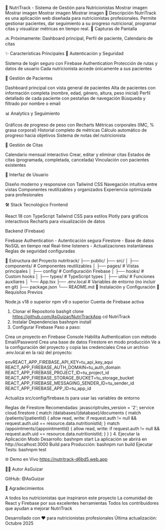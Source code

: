 🥗 NutriTrack - Sistema de Gestión para Nutricionistas
Mostrar imagen
Mostrar imagen
Mostrar imagen
Mostrar imagen
🎯 Descripción
NutriTrack es una aplicación web diseñada para nutricionistas profesionales. Permite gestionar pacientes, dar seguimiento a su progreso nutricional, programar citas y visualizar métricas en tiempo real.
📸 Capturas de Pantalla

🔜 Próximamente: Dashboard principal, Perfil de paciente, Calendario de citas

✨ Características Principales
🔐 Autenticación y Seguridad

Sistema de login seguro con Firebase Authentication
Protección de rutas y datos de usuario
Cada nutricionista accede únicamente a sus pacientes

👥 Gestión de Pacientes

Dashboard principal con vista general de pacientes
Alta de pacientes con información completa (nombre, edad, género, altura, peso inicial)
Perfil detallado de cada paciente con pestañas de navegación
Búsqueda y filtrado por nombre o email

📊 Analytics y Seguimiento

Gráficos de progreso de peso con Recharts
Métricas corporales (IMC, % grasa corporal)
Historial completo de métricas
Cálculo automático de progreso hacia objetivos
Sistema de notas del nutricionista

📅 Gestión de Citas

Calendario mensual interactivo
Crear, editar y eliminar citas
Estados de citas (programada, completada, cancelada)
Vinculación con pacientes existentes

🎨 Interfaz de Usuario

Diseño moderno y responsive con Tailwind CSS
Navegación intuitiva entre vistas
Componentes reutilizables y organizados
Experiencia optimizada para profesionales

🛠️ Stack Tecnológico
Frontend

React 18 con TypeScript
Tailwind CSS para estilos
Plotly para gráficos interactivos
Recharts para visualización de datos

Backend (Firebase)

Firebase Authentication - Autenticación segura
Firestore - Base de datos NoSQL en tiempo real
Real-time listeners - Actualizaciones instantáneas
Reglas de seguridad configuradas

📁 Estructura del Proyecto
nutritrack/
├── public/
├── src/
│   ├── components/       # Componentes reutilizables
│   ├── pages/           # Vistas principales
│   ├── config/          # Configuración Firebase
│   ├── hooks/           # Custom hooks
│   ├── types/           # TypeScript types
│   ├── utils/           # Funciones auxiliares
│   └── App.tsx
├── .env.local           # Variables de entorno (no incluir en git)
├── package.json
└── README.md
🚀 Instalación y Configuración
🔧 Requisitos Previos

Node.js v18 o superior
npm v9 o superior
Cuenta de Firebase activa

1. Clonar el Repositorio
bashgit clone https://github.com/AsGuizar/NutriTrackApp
cd NutriTrack
2. Instalar Dependencias
bashnpm install
3. Configurar Firebase
Paso a paso:

Crea un proyecto en Firebase Console
Habilita Authentication con método Email/Password
Crea una base de datos Firestore en modo producción
Ve a la configuración del proyecto y copia las credenciales
Crea un archivo .env.local en la raíz del proyecto:

envREACT_APP_FIREBASE_API_KEY=tu_api_key_aqui
REACT_APP_FIREBASE_AUTH_DOMAIN=tu_auth_domain
REACT_APP_FIREBASE_PROJECT_ID=tu_project_id
REACT_APP_FIREBASE_STORAGE_BUCKET=tu_storage_bucket
REACT_APP_FIREBASE_MESSAGING_SENDER_ID=tu_sender_id
REACT_APP_FIREBASE_APP_ID=tu_app_id

Actualiza src/config/firebase.ts para usar las variables de entorno

Reglas de Firestore Recomendadas:
javascriptrules_version = '2';
service cloud.firestore {
  match /databases/{database}/documents {
    match /patients/{patientId} {
      allow read, write: if request.auth != null && 
        request.auth.uid == resource.data.nutritionistId;
    }
    match /appointments/{appointmentId} {
      allow read, write: if request.auth != null && 
        request.auth.uid == resource.data.nutritionistId;
    }
  }
}
4. Ejecutar la Aplicación
Modo Desarrollo:
bashnpm start
La aplicación se abrirá en http://localhost:3000
Build para Producción:
bashnpm run build
Ejecutar Tests:
bashnpm test

🌐 Demo en Vivo
  https://nutritrack-d6bd5.web.app

👨‍💻 Autor
AsGuizar

GitHub: @AsGuizar

🙏 Agradecimientos

A todos los nutricionistas que inspiraron este proyecto
La comunidad de React y Firebase por sus excelentes herramientas
Todos los contribuidores que ayudan a mejorar NutriTrack


Desarrollado con ❤️ para nutricionistas profesionales
Última actualización: Octubre 2025
